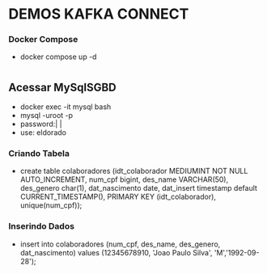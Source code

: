 #  DEMOS KAFKA CONNECT 
### Docker Compose
- docker compose up -d
#
## Acessar MySqlSGBD
- docker exec -it mysql bash
- mysql -uroot -p
- password:| |
- use: eldorado

### Criando Tabela
- create table colaboradores (idt_colaborador MEDIUMINT NOT NULL AUTO_INCREMENT, num_cpf bigint, des_name VARCHAR(50), des_genero char(1), dat_nascimento date, dat_insert timestamp default CURRENT_TIMESTAMP(), PRIMARY KEY (idt_colaborador), unique(num_cpf));

### Inserindo Dados
- insert into colaboradores (num_cpf, des_name, des_genero, dat_nascimento) values (12345678910, 'Joao Paulo Silva', 'M','1992-09-28');
#
